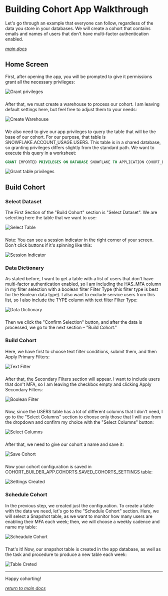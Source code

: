 # Building Cohort App Walkthrough
Let's go through an example that everyone can follow, regardless of the data you store in your databases. We will create a cohort that contains emails and names of users that don't have multi-factor authentication enabled.

_[main docs](cohort_builder_docs.md)_

## Home Screen
First, after opening the app, you will be prompted to give it permissions grant all the necessary privileges: 

![Grant privileges](images/docs_walkthrough/grant_app_permissions.png)

###

After that, we must create a warehouse to process our cohort. I am leaving default settings here, but feel free to adjust them to your needs:

![Create Warehouse](images/docs_walkthrough/create_warehouse.png)

###

We also need to give our app privileges to query the table that will be the base of our cohort. For our purpose, that table is SNOWFLAKE.ACCOUNT_USAGE.USERS. This table is in a shared database, so granting privileges differs slightly from the standard path. We want to execute this query in a worksheet:

```sql
GRANT IMPORTED PRIVILEGES ON DATABASE SNOWFLAKE TO APPLICATION COHORT_BUILDER_APP;
```

![Grant table privileges](images/docs_walkthrough/grant_table_privilages.png)

###

## Build Cohort
### Select Dataset
The First Section of the "Build Cohort" section is "Select Dataset". We are selecting here the table that we want to use:

![Select Table](images/docs_walkthrough/select_table.png)

###

Note: You can see a session indicator in the right corner of your screen. Don't click buttons if it's spinning like this:

![Session Indicator](images/docs_walkthrough/processing.png)

###

### Data Dictionary
As stated before, I want to get a table with a list of users that don't have multi-factor authentication enabled, so I am including the HAS_MFA column in my filter selection with a boolean filter Filter Type (this filter type is best for the Boolean data type). I also want to exclude service users from this list, so I also include the TYPE column with text filter Filter Type: 

![Data Dictionary](images/docs_walkthrough/data_dictionary_walkthrough.png)

###
Then we click the "Confirm Selection" button, and after the data is processed, we go to the next section – "Build Cohort."


### Build Cohort
Here, we have first to choose text filter conditions, submit them, and then Apply Primary Filters:

![Text Filter](images/docs_walkthrough/text_filters_walkthrough.png)

###

After that, the Secondary Filters section will appear. I want to include users that don't MFA, so I am leaving the checkbox empty and clicking Apply Secondary Filters:

![Boolean Filter](images/docs_walkthrough/boolean_filter_walkthrough.png)

###

Now, since the USERS table has a lot of different columns that I don't need, I go to the "Select Columns" section to choose only those that I will use from the dropdown and confirm my choice with the "Select Columns" button:

![Select Columns](images/docs_walkthrough/select_columns_walkthrough.png)

###

After that, we need to give our cohort a name and save it:

![Save Cohort](images/docs_walkthrough/save_cohort_walkthrough.png)

### 

Now your cohort configuration is saved in COHORT_BUILDER_APP.COHORTS.SAVED_COHORTS_SETTINGS table:

![Settings Created](images/docs_walkthrough/settings_created.png)

###

### Schedule Cohort
In the previous step, we created just the configuration. To create a table with the data we need, let's go to the "Schedule Cohort" section. Here, we will select a Snapshot table, as we want to monitor how many users are enabling their MFA each week; then, we will choose a weekly cadence and name my table:

![Scheadule Cohort](images/docs_walkthrough/scheadule_cohort_walkthrough.png)

### 

That's it! Now, our snapshot table is created in the app database, as well as the task and procedure to produce a new table each week: 

![Table Creted](images/docs_walkthrough/table_created.png)


---

Happy cohorting!

_[return to main docs](cohort_builder_docs.md)_